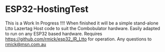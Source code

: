 # ESP32-HostingTest
This is a Work In Progress !!!!
When finished it will be a simple stand-alone Ltto Lazertag Host code to suit the Combobulator hardware. Easily adapted to run on any ESP32 based hardware. Requires https://github.com/rmick/esp32_IR_Ltto for operation.    Any questions to rmick@msn.com.au
